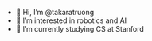 - 👋 Hi, I’m @takaratruong
- 👀 I’m interested in robotics and AI
- 🌱 I’m currently studying CS at Stanford

<!---
takaratruong/takaratruong is a ✨ special ✨ repository because its `README.md` (this file) appears on your GitHub profile.
You can click the Preview link to take a look at your changes.
--->
